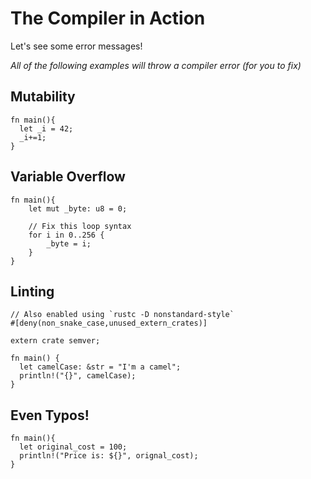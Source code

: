 # The Compiler in Action

Let's see some error messages!

*All of the following examples will throw a compiler error (for you to fix)*

## Mutability

```rust,editable
fn main(){
  let _i = 42;
  _i+=1;
}
```

## Variable Overflow 

```rust,editable
fn main(){
    let mut _byte: u8 = 0;

    // Fix this loop syntax
    for i in 0..256 {
        _byte = i;
    }
}
```

## Linting

```rust,editable
// Also enabled using `rustc -D nonstandard-style`
#[deny(non_snake_case,unused_extern_crates)]

extern crate semver;

fn main() {
  let camelCase: &str = "I'm a camel";
  println!("{}", camelCase);
}
```

## Even Typos!

```rust,editable
fn main(){
  let original_cost = 100;
  println!("Price is: ${}", orignal_cost);
}
```

